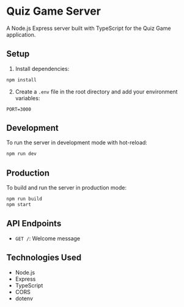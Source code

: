 # Quiz Game Server

A Node.js Express server built with TypeScript for the Quiz Game application.

## Setup

1. Install dependencies:
```bash
npm install
```

2. Create a `.env` file in the root directory and add your environment variables:
```env
PORT=3000
```

## Development

To run the server in development mode with hot-reload:
```bash
npm run dev
```

## Production

To build and run the server in production mode:
```bash
npm run build
npm start
```

## API Endpoints

- `GET /`: Welcome message

## Technologies Used

- Node.js
- Express
- TypeScript
- CORS
- dotenv 